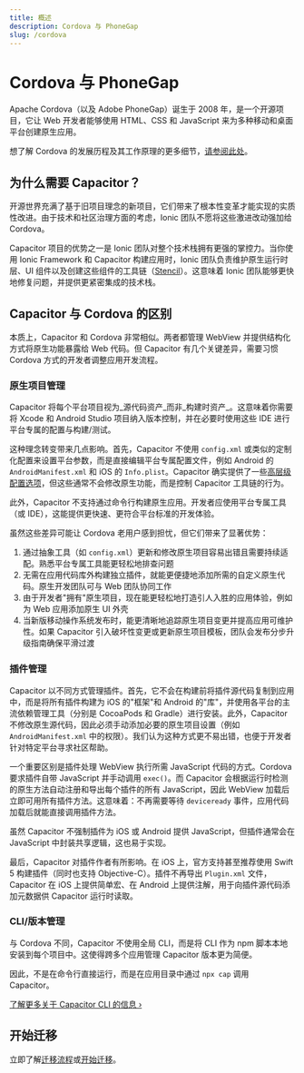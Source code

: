 ```yaml
---
title: 概述
description: Cordova 与 PhoneGap
slug: /cordova
---
```


# Cordova 与 PhoneGap

Apache Cordova（以及 Adobe PhoneGap）诞生于 2008 年，是一个开源项目，它让 Web 开发者能够使用 HTML、CSS 和 JavaScript 来为多种移动和桌面平台创建原生应用。

想了解 Cordova 的发展历程及其工作原理的更多细节，[请参阅此处](https://ionicframework.com/resources/articles/what-is-apache-cordova)。

## 为什么需要 Capacitor？

开源世界充满了基于旧项目理念的新项目，它们带来了根本性变革才能实现的实质性改进。由于技术和社区治理方面的考虑，Ionic 团队不愿将这些激进改动强加给 Cordova。

Capacitor 项目的优势之一是 Ionic 团队对整个技术栈拥有更强的掌控力。当你使用 Ionic Framework 和 Capacitor 构建应用时，Ionic 团队负责维护原生运行时层、UI 组件以及创建这些组件的工具链（[Stencil](https://stenciljs.com/)）。这意味着 Ionic 团队能够更快地修复问题，并提供更紧密集成的技术栈。

## Capacitor 与 Cordova 的区别

本质上，Capacitor 和 Cordova 非常相似。两者都管理 WebView 并提供结构化方式将原生功能暴露给 Web 代码。但 Capacitor 有几个关键差异，需要习惯 Cordova 方式的开发者调整应用开发流程。

### 原生项目管理

Capacitor 将每个平台项目视为_源代码资产_而非_构建时资产_。这意味着你需要将 Xcode 和 Android Studio 项目纳入版本控制，并在必要时使用这些 IDE 进行平台专属的配置与构建/测试。

这种理念转变带来几点影响。首先，Capacitor 不使用 `config.xml` 或类似的定制化配置来设置平台参数，而是直接编辑平台专属配置文件，例如 Android 的 `AndroidManifest.xml` 和 iOS 的 `Info.plist`。Capacitor 确实提供了一些[高层级配置选项](/main/basics/configuring-your-app.md)，但这些通常不会修改原生功能，而是控制 Capacitor 工具链的行为。

此外，Capacitor 不支持通过命令行构建原生应用。开发者应使用平台专属工具（或 IDE），这能提供更快速、更符合平台标准的开发体验。

虽然这些差异可能让 Cordova 老用户感到担忧，但它们带来了显著优势：

1. 通过抽象工具（如 `config.xml`）更新和修改原生项目容易出错且需要持续适配。熟悉平台专属工具能更轻松地排查问题
2. 无需在应用代码库外构建独立插件，就能更便捷地添加所需的自定义原生代码。原生开发团队可与 Web 团队协同工作
3. 由于开发者"拥有"原生项目，现在能更轻松地打造引人入胜的应用体验，例如为 Web 应用添加原生 UI 外壳
4. 当新版移动操作系统发布时，能更清晰地追踪原生项目变更并提高应用可维护性。如果 Capacitor 引入破坏性变更或更新原生项目模板，团队会发布分步升级指南确保平滑过渡

### 插件管理

Capacitor 以不同方式管理插件。首先，它不会在构建前将插件源代码复制到应用中，而是将所有插件构建为 iOS 的"框架"和 Android 的"库"，并使用各平台的主流依赖管理工具（分别是 CocoaPods 和 Gradle）进行安装。此外，Capacitor 不修改原生源代码，因此必须手动添加必要的原生项目设置（例如 `AndroidManifest.xml` 中的权限）。我们认为这种方式更不易出错，也便于开发者针对特定平台寻求社区帮助。

一个重要区别是插件处理 WebView 执行所需 JavaScript 代码的方式。Cordova 要求插件自带 JavaScript 并手动调用 `exec()`。而 Capacitor 会根据运行时检测的原生方法自动注册和导出每个插件的所有 JavaScript，因此 WebView 加载后立即可用所有插件方法。这意味着：不再需要等待 `deviceready` 事件，应用代码加载后就能直接调用插件方法。

虽然 Capacitor 不强制插件为 iOS 或 Android 提供 JavaScript，但插件通常会在 JavaScript 中封装共享逻辑，这也易于实现。

最后，Capacitor 对插件作者有所影响。在 iOS 上，官方支持甚至推荐使用 Swift 5 构建插件（同时也支持 Objective-C）。插件不再导出 `Plugin.xml` 文件，Capacitor 在 iOS 上提供简单宏、在 Android 上提供注解，用于向插件源代码添加元数据供 Capacitor 运行时读取。

### CLI/版本管理

与 Cordova 不同，Capacitor 不使用全局 CLI，而是将 CLI 作为 npm 脚本本地安装到每个项目中。这使得跨多个应用管理 Capacitor 版本更为简便。

因此，不是在命令行直接运行，而是在应用目录中通过 `npx cap` 调用 Capacitor。

[了解更多关于 Capacitor CLI 的信息 &#8250;](/cli/index.md)

## 开始迁移

立即了解[迁移流程](/main/cordova/migration-strategy.md)或[开始迁移](/main/cordova/migrating-from-cordova-to-capacitor.md)。